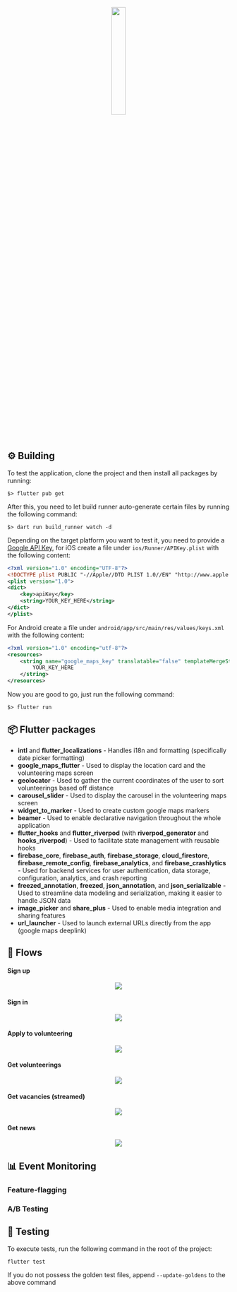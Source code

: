 <p align="center"> <img src="https://i.imgur.com/GgP7mZm.png" width=25%/></p>


## ⚙️ Building
To test the application, clone the project and then install all packages by running:
```
$> flutter pub get
```
After this, you need to let build runner auto-generate certain files by running the following command:
```
$> dart run build_runner watch -d
```

Depending on the target platform you want to test it, you need to provide a [Google API Key](https://console.cloud.google.com/google/maps-apis/credential),
for iOS create a file under `ios/Runner/APIKey.plist` with the following content:
```xml
<?xml version="1.0" encoding="UTF-8"?>
<!DOCTYPE plist PUBLIC "-//Apple//DTD PLIST 1.0//EN" "http://www.apple.com/DTDs/PropertyList-1.0.dtd">
<plist version="1.0">
<dict>
	<key>apiKey</key>
	<string>YOUR_KEY_HERE</string>
</dict>
</plist>
```
For Android create a file under `android/app/src/main/res/values/keys.xml` with the following content:
```xml
<?xml version="1.0" encoding="utf-8"?>
<resources>
    <string name="google_maps_key" translatable="false" templateMergeStrategy="preserve">
        YOUR_KEY_HERE
    </string>
</resources>
```

Now you are good to go, just run the following command:
```
$> flutter run
```
## 📦 Flutter packages
- **intl** and **flutter_localizations** - Handles i18n and formatting (specifically date picker formatting)
- **google_maps_flutter** - Used to display the location card and the volunteering maps screen
- **geolocator** - Used to gather the current coordinates of the user to sort volunteerings based off distance
- **carousel_slider** - Used to display the carousel in the volunteering maps screen
- **widget_to_marker** - Used to create custom google maps markers
- **beamer** - Used to enable declarative navigation throughout the whole application
- **flutter_hooks** and **flutter_riverpod** (with **riverpod_generator** and **hooks_riverpod**) - Used to facilitate state management with reusable hooks
- **firebase_core**, **firebase_auth**, **firebase_storage**, **cloud_firestore**, **firebase_remote_config**, **firebase_analytics**, and **firebase_crashlytics** - Used for backend services for user authentication, data storage, configuration, analytics, and crash reporting
- **freezed_annotation**, **freezed**, **json_annotation**, and **json_serializable** - Used to streamline data modeling and serialization, making it easier to handle JSON data
- **image_picker** and **share_plus** - Used to enable media integration and sharing features
- **url_launcher** - Used to launch external URLs directly from the app (google maps deeplink)
## 🔀 Flows
#### Sign up
<p align="center"><img src="https://i.imgur.com/qYz0G8n.png"> </p>


#### Sign in
<p align="center"><img src="https://i.imgur.com/Dgk3BtP.png"> </p>


#### Apply to volunteering
<p align="center"><img src="https://i.imgur.com/UU49EsP.png"> </p>

#### Get volunteerings
<p align="center"><img src="https://i.imgur.com/spRLSY7.png"> </p>

#### Get vacancies (streamed)
<p align="center"><img src="https://i.imgur.com/VjbDDyH.png"> </p>

#### Get news
<p align="center"><img src="https://i.imgur.com/o0Ursdf.png"> </p>


## 📊 Event Monitoring
### Feature-flagging
### A/B Testing

## 🎯 Testing
To execute tests, run the following command in the root of the project:
```
flutter test
```
If you do not possess the golden test files, append `--update-goldens` to the above command

